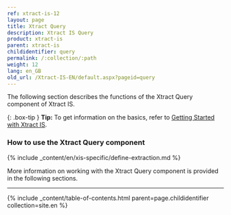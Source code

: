 ```yaml
---
ref: xtract-is-12
layout: page
title: Xtract Query
description: Xtract IS Query
product: xtract-is
parent: xtract-is
childidentifier: query
permalink: /:collection/:path
weight: 12
lang: en_GB
old_url: /Xtract-IS-EN/default.aspx?pageid=query
---
```

The following section describes the functions of the Xtract Query component of Xtract IS.<br>

{: .box-tip }
**Tip:** To get information on the basics, refer to [Getting Started with Xtract IS](./getting-started). <br>

### How to use the Xtract Query component
{% include _content/en/xis-specific/define-extraction.md %}

More information on working with the Xtract Query component is provided in the following sections.

---

{% include _content/table-of-contents.html parent=page.childidentifier collection=site.en %}
